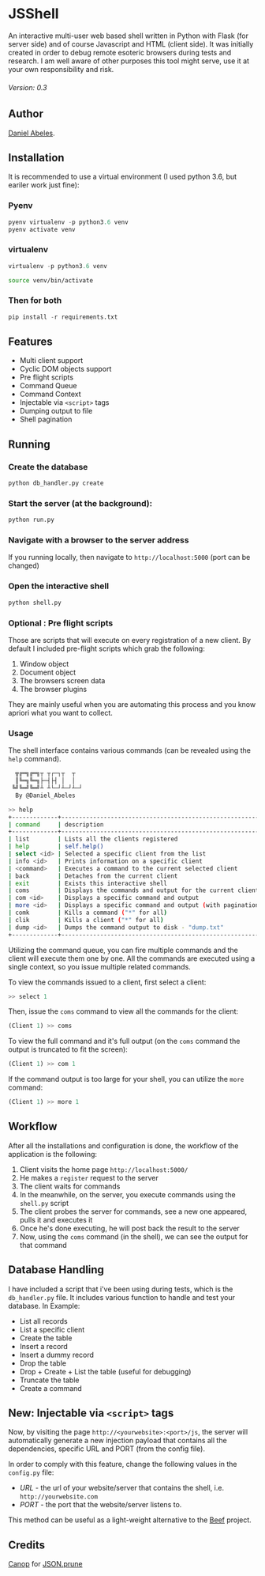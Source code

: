# JSShell

An interactive multi-user web based shell written in Python with Flask (for server side) and of course Javascript and HTML (client side). It was initially created in order to debug remote esoteric browsers during tests and research. I am well aware of other purposes this tool might serve, use it at your own responsibility and risk.

###### Version: 0.3

## Author
[Daniel Abeles](https://twitter.com/Daniel_Abeles).

## Installation
It is recommended to use a virtual environment (I used python 3.6, but eariler work just fine):
### Pyenv
```python
pyenv virtualenv -p python3.6 venv
pyenv activate venv
```

### virtualenv
```python 
virtualenv -p python3.6 venv
```
```bash
source venv/bin/activate
```

### Then for both
```python
pip install -r requirements.txt
```

## Features
* Multi client support
* Cyclic DOM objects support
* Pre flight scripts
* Command Queue
* Command Context
* Injectable via `<script>` tags
* Dumping output to file
* Shell pagination

## Running
### Create the database
```python
python db_handler.py create
```
### Start the server (at the background):
```python
python run.py
```
### Navigate with a browser to the server address
If you running locally, then navigate to `http://localhost:5000` (port can be changed)

### Open the interactive shell
```python
python shell.py
```
### Optional : Pre flight scripts
Those are scripts that will execute on every registration of a new client.
By default I included pre-flight scripts which grab the following:

1. Window object
2. Document object
3. The browsers screen data
4. The browser plugins

They are mainly useful when you are automating this process and you know apriori what you want to collect.

### Usage
The shell interface contains various commands (can be revealed using the `help` command).
```bash
  ╦╔═╗╔═╗┬ ┬┌─┐┬  ┬
  ║╚═╗╚═╗├─┤├┤ │  │
 ╚╝╚═╝╚═╝┴ ┴└─┘┴─┘┴─┘
  By @Daniel_Abeles

>> help
+-------------+----------------------------------------------------------+
| command     | description                                              |
+-------------+----------------------------------------------------------+
| list        | Lists all the clients registered                         |
| help        | self.help()                                              |
| select <id> | Selected a specific client from the list                 |
| info <id>   | Prints information on a specific client                  |
| <command>   | Executes a command to the current selected client        |
| back        | Detaches from the current client                         |
| exit        | Exists this interactive shell                            |
| coms        | Displays the commands and output for the current client  |
| com <id>    | Displays a specific command and output                   |
| more <id>   | Displays a specific command and output (with pagination) |
| comk        | Kills a command ("*" for all)                            |
| clik        | Kills a client ("*" for all)                             |
| dump <id>   | Dumps the command output to disk - "dump.txt"            |
+-------------+----------------------------------------------------------+                              

```
Utilizing the command queue, you can fire multiple commands and the client will execute them one by one.
All the commands are executed using a single context, so you issue multiple related commands.


To view the commands issued to a client, first select a client:
```python
>> select 1
```

Then, issue the `coms` command to view all the commands for the client:
``` python
(Client 1) >> coms
```
To view the full command and it's full output (on the `coms` command the output is truncated to fit the screen):
```python
(Client 1) >> com 1
```
If the command output is too large for your shell, you can utilize the `more` command:
```python
(Client 1) >> more 1
```

## Workflow
After all the installations and configuration is done, the workflow of the application is the following:

1. Client visits the home page `http://localhost:5000/`
2. He makes a `register` request to the server
3. The client waits for commands
4. In the meanwhile, on the server, you execute commands using the `shell.py` script
5. The client probes the server for commands, see a new one appeared, pulls it and executes it
6. Once he's done executing, he will post back the result to the server
7. Now, using the `coms` command (in the shell), we can see the output for that command


## Database Handling
I have included a script that i've been using during tests, which is the `db_handler.py` file.
It includes various function to handle and test your database. In Example:
* List all records
* List a specific client
* Create the table
* Insert a record
* Insert a dummy record
* Drop the table
* Drop + Create + List the table (useful for debugging)
* Truncate the table
* Create a command


## New: Injectable via `<script>` tags
Now, by visiting the page `http://<yourwebsite>:<port>/js`, the server will automatically generate a new injection payload that contains all the dependencies, specific URL and PORT (from the config file).

In order to comply with this feature, change the following values in the `config.py` file:
* *URL* - the url of your website/server that contains the shell, i.e. `http://yourwebsite.com`
* *PORT* - the port that the website/server listens to.

This method can be useful as a light-weight alternative to the [Beef](http://beefproject.com/) project.


## Credits
[Canop](https://github.com/Canop) for [JSON.prune](https://github.com/Canop/JSON.prune/)
